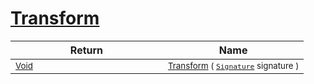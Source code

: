 # [Transform](./HSCPThinning-100663664.md)



| Return | Name | 
| --- | --- | 
| <sub>[Void](https://docs.microsoft.com/en-us/dotnet/api/System.Void)</sub><img width=200/>| <sub>[Transform](./HSCPThinning-100663664.md) ( [`Signature`](./../../Signature.md) signature )</sub>| <br>


